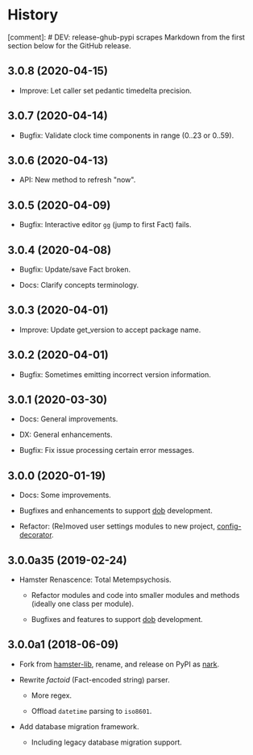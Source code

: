 # History

[comment]: # DEV: release-ghub-pypi scrapes Markdown from the first section below for the GitHub release.

## 3.0.8 (2020-04-15)

- Improve: Let caller set pedantic timedelta precision.

## 3.0.7 (2020-04-14)

- Bugfix: Validate clock time components in range (0..23 or 0..59).

## 3.0.6 (2020-04-13)

- API: New method to refresh "now".

## 3.0.5 (2020-04-09)

- Bugfix: Interactive editor `gg` (jump to first Fact) fails.

## 3.0.4 (2020-04-08)

- Bugfix: Update/save Fact broken.

- Docs: Clarify concepts terminology.

## 3.0.3 (2020-04-01)

- Improve: Update get_version to accept package name.

## 3.0.2 (2020-04-01)

- Bugfix: Sometimes emitting incorrect version information.

## 3.0.1 (2020-03-30)

- Docs: General improvements.

- DX: General enhancements.

- Bugfix: Fix issue processing certain error messages.

## 3.0.0 (2020-01-19)

- Docs: Some improvements.

- Bugfixes and enhancements to support [dob](https://github.com/hotoffthehamster/dob) development.

- Refactor: (Re)moved user settings modules to new project, [config-decorator](https://github.com/hotoffthehamster/config-decorator).

## 3.0.0a35 (2019-02-24)

- Hamster Renascence: Total Metempsychosis.

  - Refactor modules and code into smaller modules and methods
    (ideally one class per module).

  - Bugfixes and features to support
    [dob](https://github.com/hotoffthehamster/dob)
    development.

## 3.0.0a1 (2018-06-09)

- Fork from
  [hamster-lib](https://nark.readthedocs.io/en/latest/history-hamster-lib.html),
  rename, and release on PyPI as
  [nark](https://pypi.org/project/nark).

- Rewrite *factoid* (Fact-encoded string) parser.

  - More regex.

  - Offload `datetime` parsing to `iso8601`.

- Add database migration framework.

  - Including legacy database migration support.

